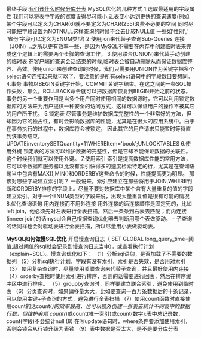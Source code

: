 最终手段:[我们该什么时候分库分表](https://mp.weixin.qq.com/s?__biz=MzIwODI1OTk1Nw==&mid=2650322981&idx=1&sn=644537003c300db69934aa7acee80c8c&chksm=8f09c63fb87e4f29b5bebeca1c03e102898fcbd663b6f189a78dba8cec646f875cc01832a221&token=1553501157&lang=zh_CN#rd)
MySQL优化的几种方式
	1.选取最适用的字段属性
	我们可以将表中字段的宽度设得尽可能小,让表变小达到更快的查询速度(例如:某个字段可以定义为CHAR(6)就不要定义为CHAR(255)浪费不必要的空间 同时尽可能把字段设置为NOTNULL这样查询的时候不会去比较NULL值 一些如'性别','
	'省份'字段可以定义为ENUM类型)
	2.使用jion来代替子查询Sub-Queries
	连接（JOIN）..之所以更有效率一些，是因为MySQL不需要在内存中创建临时表来完成这个逻辑上的需要两个步骤的查询工作。
	3.使用联合(UNION)来代替手动创建的临时表
	在客户端的查询会话结束的时候,临时表会被自动删除从而保证数据库整齐、高效。使用union来创建查询的时候，我们只需要用UNION作为关键字把多个select语句连接起来就可以了，要注意的是所有select语句中的字段数目要想同。
	4.事务
	事物以BEGIN关键字开始，COMMIT关键字结束。在这之间的一条SQL操作失败，那么，ROLLBACK命令就可以把数据库恢复到BEGIN开始之前的状态。事务的另一个重要作用是当多个用户同时使用相同的数据源时，它可以利用锁定数据库的方法来为用户提供一种安全的访问方式，这样可以保证用户的操作不被其它的用户所干扰。
	5.锁定表
	尽管事务是维护数据库完整性的一个非常好的方法，但却因为它的独占性，有时会影响数据库的性能，尤其是在很大的应用系统中。由于在事务执行的过程中，数据库将会被锁定，
	因此其它的用户请求只能暂时等待直到该事务结束。
	UPDATEinventorySETQuantity=11WHEREItem='book';UNLOCKTABLES
	6.使用外键
	锁定表的方法可以维护数据的完整性，但是它却不能保证数据的关联性。这个时候我们就可以使用外键。
	7.使用索引
	索引是提高数据库性能的常用方法，它可以令数据库服务器以比没有索引快得多的速度检索特定的行，尤其是在查询语句当中包含有MAX(),MIN()和ORDERBY这些命令的时候，性能提高更为明显。
	那该对哪些字段建立索引呢？
	一般说来，索引应建立在那些将用于JOIN,WHERE判断和ORDERBY排序的字段上。尽量不要对数据库中某个含有大量重复的值的字段建立索引。对于一个ENUM类型的字段来说，出现大量重复值是很有可能的情况
	8.优化查询语句
	用内连接而不用外连接
		用外连接的话连接顺序是固定死的，比如left join，他必须先对左表进行全表扫描，然后一条条到右表去匹配；而内连接(inneer join)的话mysql会自己根据查询优化器去判断用哪个表做驱动。
		-
		子查询的话同样也会对驱动表进行全表扫描，所以尽量用小表做驱动表。

**MySQL如何做慢SQL优化**
	开启慢查询日志（ SET GLOBAL long_query_time=阈值;超过阈值的sql就会记录到慢查询日志当中），或查看执行计划（explain+SQL）。慢查询优化如下：
	（1）分析sql语句，是否加载了不需要的数据列
	（2）分析sql执行计划，字段有没有索引，索引是否失效，是否用对索引
	（3） 使用复杂查询时，尽量使用关联查询来代替子查询，并且最好使用内连接
	（4）orderby查找时使用索引进行排序，否则的话需要进行回表，然后在排序缓冲区中进行排序。
	（5）groupby查询时，同样要建立联合索引，避免使用到临时表
	（6）分页查询时，如果偏移量太大，比如要查询一百万条数据后的十条记录，可以使用主键+子查询的方式，避免进行全表扫描
	（7）使用count函数时直接使用count的话count(*)的效率最高，也可以额外创建一张表去统计不同表中的数据行数，但维护麻烦
	count(*)或count(唯一索引)或count(数字):表中总记录数，count(字段)不会统计null
	(8) 在写update语句时，where条件要添加使用索引，否则会锁会从行锁升级为表锁
	（9）表中数据是否太大，是不是要分库分表


  

